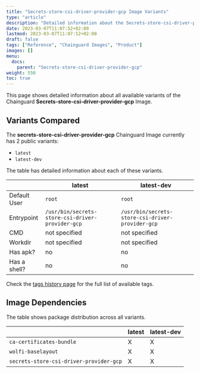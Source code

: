```yaml
---
title: "Secrets-store-csi-driver-provider-gcp Image Variants"
type: "article"
description: "Detailed information about the Secrets-store-csi-driver-provider-gcpChainguard Image variants"
date: 2023-03-07T11:07:52+02:00
lastmod: 2023-03-07T11:07:52+02:00
draft: false
tags: ["Reference", "Chainguard Images", "Product"]
images: []
menu:
  docs:
    parent: "Secrets-store-csi-driver-provider-gcp"
weight: 550
toc: true
---
```


This page shows detailed information about all available variants of the Chainguard **Secrets-store-csi-driver-provider-gcp** Image.

## Variants Compared
The **secrets-store-csi-driver-provider-gcp** Chainguard Image currently has 2 public variants: 

- `latest`
- `latest-dev`

The table has detailed information about each of these variants.

|              | latest                                           | latest-dev                                       |
|--------------|--------------------------------------------------|--------------------------------------------------|
| Default User | `root`                                           | `root`                                           |
| Entrypoint   | `/usr/bin/secrets-store-csi-driver-provider-gcp` | `/usr/bin/secrets-store-csi-driver-provider-gcp` |
| CMD          | not specified                                    | not specified                                    |
| Workdir      | not specified                                    | not specified                                    |
| Has apk?     | no                                               | no                                               |
| Has a shell? | no                                               | no                                               |

Check the [tags history page](/chainguard/chainguard-images/reference/secrets-store-csi-driver-provider-gcp/tags_history/) for the full list of available tags.
## Image Dependencies
The table shows package distribution across all variants.

|                                         | latest | latest-dev |
|-----------------------------------------|--------|------------|
| `ca-certificates-bundle`                | X      | X          |
| `wolfi-baselayout`                      | X      | X          |
| `secrets-store-csi-driver-provider-gcp` | X      | X          |
